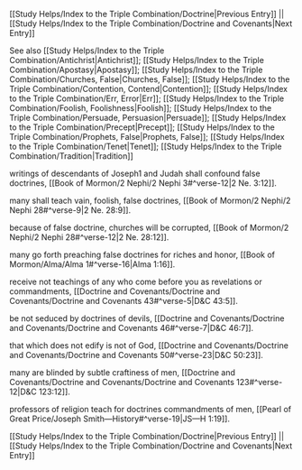 [[Study Helps/Index to the Triple Combination/Doctrine|Previous Entry]]  ||  [[Study Helps/Index to the Triple Combination/Doctrine and Covenants|Next Entry]]

 See also [[Study Helps/Index to the Triple Combination/Antichrist|Antichrist]]; [[Study Helps/Index to the Triple Combination/Apostasy|Apostasy]]; [[Study Helps/Index to the Triple Combination/Churches, False|Churches, False]]; [[Study Helps/Index to the Triple Combination/Contention, Contend|Contention]]; [[Study Helps/Index to the Triple Combination/Err, Error|Err]]; [[Study Helps/Index to the Triple Combination/Foolish, Foolishness|Foolish]]; [[Study Helps/Index to the Triple Combination/Persuade, Persuasion|Persuade]]; [[Study Helps/Index to the Triple Combination/Precept|Precept]]; [[Study Helps/Index to the Triple Combination/Prophets, False|Prophets, False]]; [[Study Helps/Index to the Triple Combination/Tenet|Tenet]]; [[Study Helps/Index to the Triple Combination/Tradition|Tradition]]

 writings of descendants of Joseph1 and Judah shall confound false doctrines, [[Book of Mormon/2 Nephi/2 Nephi 3#^verse-12|2 Ne. 3:12]].

 many shall teach vain, foolish, false doctrines, [[Book of Mormon/2 Nephi/2 Nephi 28#^verse-9|2 Ne. 28:9]].

 because of false doctrine, churches will be corrupted, [[Book of Mormon/2 Nephi/2 Nephi 28#^verse-12|2 Ne. 28:12]].

 many go forth preaching false doctrines for riches and honor, [[Book of Mormon/Alma/Alma 1#^verse-16|Alma 1:16]].

 receive not teachings of any who come before you as revelations or commandments, [[Doctrine and Covenants/Doctrine and Covenants/Doctrine and Covenants 43#^verse-5|D&C 43:5]].

 be not seduced by doctrines of devils, [[Doctrine and Covenants/Doctrine and Covenants/Doctrine and Covenants 46#^verse-7|D&C 46:7]].

 that which does not edify is not of God, [[Doctrine and Covenants/Doctrine and Covenants/Doctrine and Covenants 50#^verse-23|D&C 50:23]].

 many are blinded by subtle craftiness of men, [[Doctrine and Covenants/Doctrine and Covenants/Doctrine and Covenants 123#^verse-12|D&C 123:12]].

 professors of religion teach for doctrines commandments of men, [[Pearl of Great Price/Joseph Smith—History#^verse-19|JS—H 1:19]].

[[Study Helps/Index to the Triple Combination/Doctrine|Previous Entry]]  ||  [[Study Helps/Index to the Triple Combination/Doctrine and Covenants|Next Entry]]